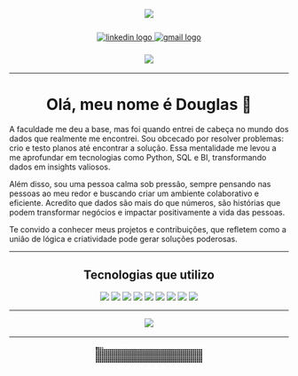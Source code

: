 <div align="center">
  <img height="150" src="https://media.giphy.com/media/H03PuVdwREB21ANkLX/giphy.gif?cid=ecf05e47ur657inbczfs5di6ofaw44h2eqxed89s400wh0ha&ep=v1_gifs_search&rid=giphy.gif&ct=g"  />
</div>

###

<div align="center">
  <a href="https://www.linkedin.com/in/dmartinsbsb/" target="_blank">
    <img src="https://img.shields.io/static/v1?message=LinkedIn&logo=linkedin&label=&color=0077B5&logoColor=white&labelColor=&style=for-the-badge" height="25" alt="linkedin logo"  />
  </a>
  <a href="mailto:dmartinsbsb@gmail.com" target="_blank">
    <img src="https://img.shields.io/static/v1?message=Gmail&logo=gmail&label=&color=D14836&logoColor=white&labelColor=&style=for-the-badge" height="25" alt="gmail logo"  />
  </a>
</div>

###

<div align="center">
  <img src="https://visitor-badge.laobi.icu/badge?page_id=dmartinsbsb.dmartinsbsb&"  />
</div>

---




<h1 align="center">Olá, meu nome é Douglas 👋</h1>

A faculdade me deu a base, mas foi quando entrei de cabeça no mundo dos dados que realmente me encontrei. Sou obcecado por resolver problemas: crio e testo planos até encontrar a solução. Essa mentalidade me levou a me aprofundar em tecnologias como Python, SQL e BI, transformando dados em insights valiosos.

Além disso, sou uma pessoa calma sob pressão, sempre pensando nas pessoas ao meu redor e buscando criar um ambiente colaborativo e eficiente. Acredito que dados são mais do que números, são histórias que podem transformar negócios e impactar positivamente a vida das pessoas.


Te convido a conhecer meus projetos e contribuições, que refletem como a união de lógica e criatividade pode gerar soluções poderosas.

---

<h2 align="center">Tecnologias que utilizo</h2>

<p align="center">
  <img src="https://img.shields.io/badge/-Python-3776AB?style=for-the-badge&logo=python&logoColor=white" />
  <img src="https://img.shields.io/badge/-SQL-4479A1?style=for-the-badge&logo=sqlite&logoColor=white" />
  <img src="https://img.shields.io/badge/-Excel-217346?style=for-the-badge&logo=microsoft-excel&logoColor=white" />
  <img src="https://img.shields.io/badge/-Power%20BI-F2C811?style=for-the-badge&logo=power-bi&logoColor=black" />
  <img src="https://img.shields.io/badge/-Pandas-150458?style=for-the-badge&logo=pandas&logoColor=white" />
  <img src="https://img.shields.io/badge/-Matplotlib-0077B5?style=for-the-badge&logo=matplotlib&logoColor=white" />
  <img src="https://img.shields.io/badge/-Seaborn-7A7A7A?style=for-the-badge&logo=seaborn&logoColor=white" />
  <img src="https://img.shields.io/badge/-SciPy-8A2E1E?style=for-the-badge&logo=scipy&logoColor=white" />
  <img src="https://img.shields.io/badge/-NumPy-013B5C?style=for-the-badge&logo=numpy&logoColor=white" />
</p>

---

<div align="center">
  <img src="https://github-readme-stats.vercel.app/api?username=dmartinsbsb&show_icons=true&count_private=true&hide=prs&theme=github_dark" />
</div>

---

<div align="center">
  <img src="https://raw.githubusercontent.com/dmartinsbsb/dmartinsbsb/output/snake.svg?colors=0000FF,0000AA,0055FF,0033CC" alt="Snake animation" width="200" />
</div>

